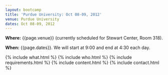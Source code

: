 ```yaml
---
layout: bootcamp
title: 'Purdue University: Oct 08-09, 2012'
venue: Purdue University
dates: Oct 08-09, 2012
---
```

**Where:** {{page.venue}} (currently scheduled for Stewart Center, Room 318).

**When:** {{page.dates}}. We will start at 9:00 and end at 4:30 each day.

{% include what.html %}
{% include who.html %}
{% include requirements.html %}
{% include content.html %}
{% include contact.html %}
